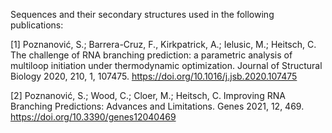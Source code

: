 Sequences and their secondary structures used in the following publications:

[1] Poznanović, S.; Barrera-Cruz, F., Kirkpatrick, A.; Ielusic, M.; Heitsch, C. The challenge of RNA branching prediction: a parametric analysis of multiloop initiation under thermodynamic optimization. Journal of Structural Biology 2020, 210, 1, 107475.
https://doi.org/10.1016/j.jsb.2020.107475

[2] Poznanović, S.; Wood, C.; Cloer, M.; Heitsch, C. Improving RNA Branching Predictions: Advances and Limitations. Genes 2021, 12, 469. https://doi.org/10.3390/genes12040469

